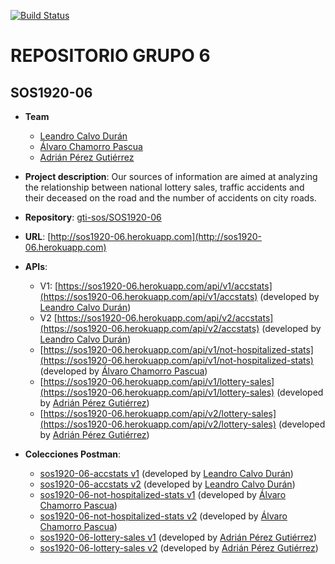 [![Build Status](https://travis-ci.org/gti-sos/SOS1920-06.svg?branch=master)](https://travis-ci.org/gti-sos/SOS1920-06)
# REPOSITORIO GRUPO 6

## SOS1920-06

- **Team**
  - [Leandro Calvo Durán](https://github.com/Leanxp)
  - [Álvaro Chamorro Pascua](https://github.com/alvarocp16)
  - [Adrián Pérez Gutiérrez](https://github.com/adriperezguti)
- **Project description**: Our sources of information are aimed at analyzing the relationship between national lottery sales, traffic accidents and their deceased on the road and the number of accidents on city roads.
- **Repository**: [gti-sos/SOS1920-06](https://github.com/gti-sos/SOS1920-06)
- **URL**: [http://sos1920-06.herokuapp.com](http://sos1920-06.herokuapp.com)
-  **APIs**:
    - V1: [https://sos1920-06.herokuapp.com/api/v1/accstats](https://sos1920-06.herokuapp.com/api/v1/accstats) (developed by [Leandro Calvo Durán](https://github.com/Leanxp))
    - V2 [https://sos1920-06.herokuapp.com/api/v2/accstats](https://sos1920-06.herokuapp.com/api/v2/accstats) (developed by [Leandro Calvo Durán](https://github.com/Leanxp))
    - [https://sos1920-06.herokuapp.com/api/v1/not-hospitalized-stats](https://sos1920-06.herokuapp.com/api/v1/not-hospitalized-stats) (developed by [Álvaro Chamorro Pascua](https://github.com/alvarocp16))
    - [https://sos1920-06.herokuapp.com/api/v1/lottery-sales](https://sos1920-06.herokuapp.com/api/v1/lottery-sales) (developed by [Adrián Pérez Gutiérrez](https://github.com/adriperezguti))
    - [https://sos1920-06.herokuapp.com/api/v2/lottery-sales](https://sos1920-06.herokuapp.com/api/v2/lottery-sales) (developed by [Adrián Pérez Gutiérrez](https://github.com/adriperezguti))
	
-  **Colecciones Postman**:
    - [sos1920-06-accstats v1](https://documenter.getpostman.com/view/10637410/SzYT4gVk) (developed by [Leandro Calvo Durán](https://github.com/Leanxp))
    - [sos1920-06-accstats v2](https://documenter.getpostman.com/view/10637410/SzmcbedW) (developed by [Leandro Calvo Durán](https://github.com/Leanxp))
    - [sos1920-06-not-hospitalized-stats v1](https://documenter.getpostman.com/view/7064258/SzYUa1vw) (developed by [Álvaro Chamorro Pascua](https://github.com/alvarocp16))
    - [sos1920-06-not-hospitalized-stats v2](https://documenter.getpostman.com/view/7064258/SztHWjrC) (developed by [Álvaro Chamorro Pascua](https://github.com/alvarocp16))
    - [sos1920-06-lottery-sales v1](https://documenter.getpostman.com/view/1805660/Szf25Vzn) (developed by [Adrián Pérez Gutiérrez](https://github.com/adriperezguti))
    - [sos1920-06-lottery-sales v2](https://documenter.getpostman.com/view/1805660/SztEaSvP) (developed by [Adrián Pérez Gutiérrez](https://github.com/adriperezguti))